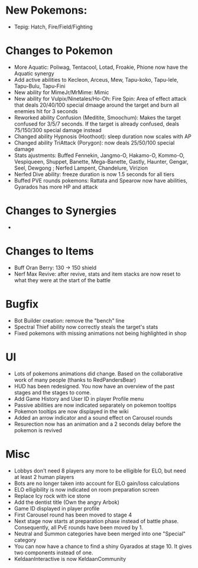 # New Pokemons:
- Tepig: Hatch, Fire/Field/Fighting

# Changes to Pokemon
- More Aquatic: Poliwag, Tentacool, Lotad, Froakie, Phione now have the Aquatic synergy
- Add active abilities to Kecleon, Arceus, Mew, Tapu-koko, Tapu-lele, Tapu-Bulu, Tapu-Fini
- New ability for MimeJr/MrMime: Mimic
- New ability for Vulpix/Ninetales/Ho-Oh: Fire Spin: Area of effect attack that deals 20/40/100 special dmaage around the target and burn all enemies hit for 3 seconds
- Reworked ability Confusion (Meditite, Smoochum): Makes the target confused for 3/5/7 seconds. If the target is already confused, deals 75/150/300 special damage instead
- Changed ability Hypnosis (Hoothoot): sleep duration now scales with AP
- Changed ability TriAttack (Porygon): now deals 25/50/100 special damage
- Stats ajustments: Buffed Fennekin, Jangmo-O, Hakamo-O, Kommo-O, Vespiqueen, Shuppet, Banette, Mega-Banette, Gastly, Haunter, Gengar, Seel, Dewgong ; Nerfed Lampent, Chandelure, Virizion
- Nerfed Dive ability: freeze duration is now 1.5 seconds for all tiers
- Buffed PVE rounds pokemons: Rattata and Spearow now have abilities, Gyarados has more HP and attack

# Changes to Synergies

-

# Changes to Items
- Buff Oran Berry: 130 → 150 shield
- Nerf Max Revive: after revive, stats and item stacks are now reset to what they were at the start of the battle

# Bugfix

- Bot Builder creation: remove the "bench" line
- Spectral Thief ability now correctly steals the target's stats
- Fixed pokemons with missing animations not being highlighted in shop

# UI
- Lots of pokemons animations did change. Based on the collaborative work of many people (thanks to RedPandersBear)
- HUD has been redesigned. You now have an overview of the past stages and the stages to come.
- Add Game History and User ID in player Profile menu
- Passive abilities are now indicated separately on pokemon tooltips
- Pokemon tooltips are now displayed in the wiki
- Added an arrow indicator and a sound effect on Carousel rounds
- Resurection now has an animation and a 2 seconds delay before the pokemon is revived

# Misc
- Lobbys don't need 8 players any more to be elligible for ELO, but need at least 2 human players
- Bots are no longer taken into account for ELO gain/loss calculations
- ELO elligibility is now indicated on room preparation screen
- Replace Icy rock with ice stone
- Add the dentist title (Own the angry Arbok)
- Game ID displayed in player profile
- First Carousel round has been moved to stage 4
- Next stage now starts at preparation phase instead of battle phase. Consequently, all PvE rounds have been moved by 1.
- Neutral and Summon categories have been merged into one "Special" category
- You can now have a chance to find a shiny Gyarados at stage 10. It gives two components instead of one.
- KeldaanInteractive is now KeldaanCommunity
